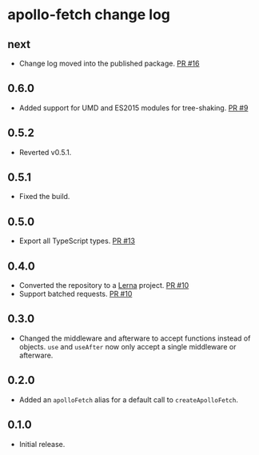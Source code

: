 # apollo-fetch change log

## next

- Change log moved into the published package. [PR #16](https://github.com/apollographql/apollo-fetch/pull/16)

## 0.6.0

- Added support for UMD and ES2015 modules for tree-shaking. [PR #9](https://github.com/apollographql/apollo-fetch/pull/9)

## 0.5.2

- Reverted v0.5.1.

## 0.5.1

- Fixed the build.

## 0.5.0

- Export all TypeScript types. [PR #13](https://github.com/apollographql/apollo-fetch/pull/13)

## 0.4.0

- Converted the repository to a [Lerna](https://github.com/lerna/lerna) project. [PR #10](https://github.com/apollographql/apollo-fetch/pull/10)
- Support batched requests. [PR #10](https://github.com/apollographql/apollo-fetch/pull/10)

## 0.3.0

- Changed the middleware and afterware to accept functions instead of objects. `use` and `useAfter` now only accept a single middleware or afterware.

## 0.2.0

- Added an `apolloFetch` alias for a default call to `createApolloFetch`.

## 0.1.0

- Initial release.
